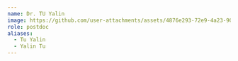 ```yaml
---
name: Dr. TU Yalin
image: https://github.com/user-attachments/assets/4876e293-72e9-4a23-9051-7419566b2475
role: postdoc
aliases:
  - Tu Yalin
  - Yalin Tu
---
```

